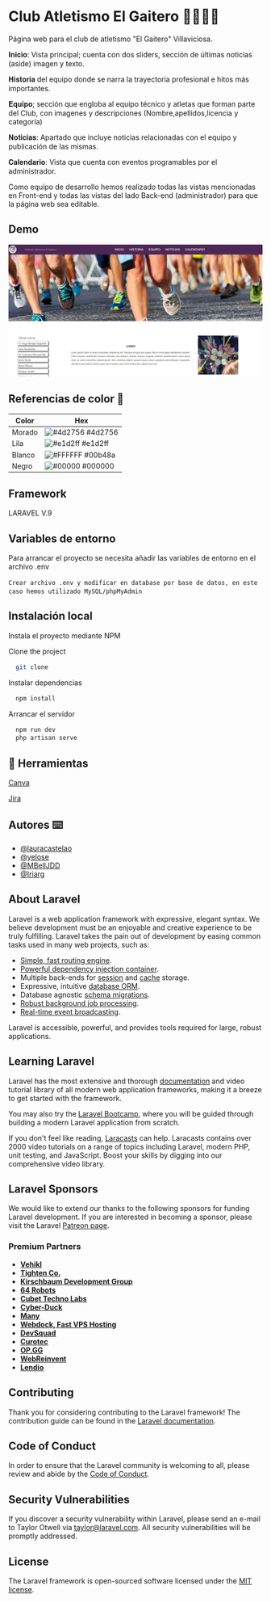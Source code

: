 
# Club Atletismo El Gaitero 🏃‍♂️🏃‍♀️


Página web para el club de atletismo "El Gaitero" Villaviciosa. 

𝐈𝐧𝐢𝐜𝐢𝐨: Vista principal; cuenta con dos sliders, sección de últimas noticias (aside) imagen y texto.

𝐇𝐢𝐬𝐭𝐨𝐫𝐢𝐚 del equipo donde se narra la trayectoria profesional e hitos más importantes.

𝐄𝐪𝐮𝐢𝐩𝐨; sección que engloba al equipo técnico y atletas que forman parte del Club, con imagenes y descripciones (Nombre,apellidos,licencia y categoría)

𝐍𝐨𝐭𝐢𝐜𝐢𝐚𝐬: Apartado que incluye noticias relacionadas con el equipo y publicación de las mismas.

𝐂𝐚𝐥𝐞𝐧𝐝𝐚𝐫𝐢𝐨: Vista que cuenta con eventos programables por el administrador.


Como equipo de desarrollo hemos realizado todas las vistas mencionadas en Front-end y todas las vistas del lado Back-end (administrador) para que la página web sea  editable.
## Demo

![App Screenshot](https://github.com/lauracastelao/image/blob/main/ClubGaitero.jpg?raw=true)





## Referencias de color 🎨

| Color             | Hex                                                                |
| ----------------- | ------------------------------------------------------------------ |
| Morado |![#4d2756](https://via.placeholder.com/10/4d2745?text=+) #4d2756|
| Lila | ![#e1d2ff](https://via.placeholder.com/10/e1d2ff?text=+) #e1d2ff |
| Blanco | ![#FFFFFF](https://via.placeholder.com/10/ffffff?text=+) #00b48a |
| Negro| ![#00000](https://via.placeholder.com/10/000000?text=+) #000000|





## Framework

LARAVEL V.9


    
## Variables de entorno


Para arrancar el proyecto se necesita añadir las variables de entorno en el archivo .env

`Crear archivo .env y modificar en database por base de datos, en este caso hemos utilizado MySQL/phpMyAdmin`




## Instalación local

Instala el proyecto mediante NPM

Clone the project

```bash
  git clone 
```



Instalar dependencias

```bash
  npm install
```

Arrancar el servidor

```bash
  npm run dev
  php artisan serve
```


## 🔗 Herramientas 

[Canva]("https://www.canva.com/")

[Jira]("https://www.atlassian.com/es/software/jira")


## Autores ⌨️

- [@lauracastelao](https://github.com/lauracastelao)
- [@yelose](https://github.com/Yelose)
- [@MBellJDD](https://github.com/MBellJDD)
- [@Iriarg](https://github.com/Iriarg)





## About Laravel

Laravel is a web application framework with expressive, elegant syntax. We believe development must be an enjoyable and creative experience to be truly fulfilling. Laravel takes the pain out of development by easing common tasks used in many web projects, such as:

- [Simple, fast routing engine](https://laravel.com/docs/routing).
- [Powerful dependency injection container](https://laravel.com/docs/container).
- Multiple back-ends for [session](https://laravel.com/docs/session) and [cache](https://laravel.com/docs/cache) storage.
- Expressive, intuitive [database ORM](https://laravel.com/docs/eloquent).
- Database agnostic [schema migrations](https://laravel.com/docs/migrations).
- [Robust background job processing](https://laravel.com/docs/queues).
- [Real-time event broadcasting](https://laravel.com/docs/broadcasting).

Laravel is accessible, powerful, and provides tools required for large, robust applications.

## Learning Laravel

Laravel has the most extensive and thorough [documentation](https://laravel.com/docs) and video tutorial library of all modern web application frameworks, making it a breeze to get started with the framework.

You may also try the [Laravel Bootcamp](https://bootcamp.laravel.com), where you will be guided through building a modern Laravel application from scratch.

If you don't feel like reading, [Laracasts](https://laracasts.com) can help. Laracasts contains over 2000 video tutorials on a range of topics including Laravel, modern PHP, unit testing, and JavaScript. Boost your skills by digging into our comprehensive video library.

## Laravel Sponsors

We would like to extend our thanks to the following sponsors for funding Laravel development. If you are interested in becoming a sponsor, please visit the Laravel [Patreon page](https://patreon.com/taylorotwell).

### Premium Partners

- **[Vehikl](https://vehikl.com/)**
- **[Tighten Co.](https://tighten.co)**
- **[Kirschbaum Development Group](https://kirschbaumdevelopment.com)**
- **[64 Robots](https://64robots.com)**
- **[Cubet Techno Labs](https://cubettech.com)**
- **[Cyber-Duck](https://cyber-duck.co.uk)**
- **[Many](https://www.many.co.uk)**
- **[Webdock, Fast VPS Hosting](https://www.webdock.io/en)**
- **[DevSquad](https://devsquad.com)**
- **[Curotec](https://www.curotec.com/services/technologies/laravel/)**
- **[OP.GG](https://op.gg)**
- **[WebReinvent](https://webreinvent.com/?utm_source=laravel&utm_medium=github&utm_campaign=patreon-sponsors)**
- **[Lendio](https://lendio.com)**

## Contributing

Thank you for considering contributing to the Laravel framework! The contribution guide can be found in the [Laravel documentation](https://laravel.com/docs/contributions).

## Code of Conduct

In order to ensure that the Laravel community is welcoming to all, please review and abide by the [Code of Conduct](https://laravel.com/docs/contributions#code-of-conduct).

## Security Vulnerabilities

If you discover a security vulnerability within Laravel, please send an e-mail to Taylor Otwell via [taylor@laravel.com](mailto:taylor@laravel.com). All security vulnerabilities will be promptly addressed.

## License

The Laravel framework is open-sourced software licensed under the [MIT license](https://opensource.org/licenses/MIT).
